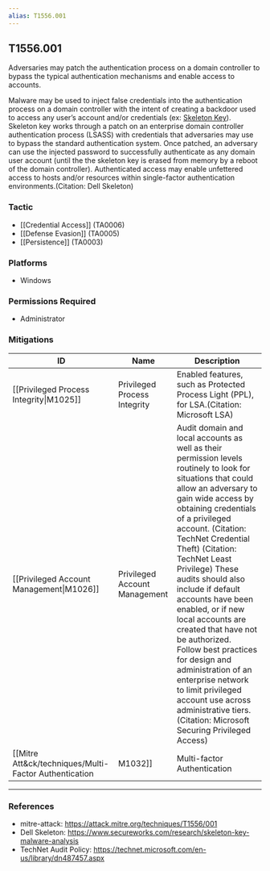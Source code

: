 ```yaml
---
alias: T1556.001
---
```


## T1556.001

Adversaries may patch the authentication process on a domain controller to bypass the typical authentication mechanisms and enable access to accounts. 

Malware may be used to inject false credentials into the authentication process on a domain controller with the intent of creating a backdoor used to access any user’s account and/or credentials (ex: [Skeleton Key](https://attack.mitre.org/software/S0007)). Skeleton key works through a patch on an enterprise domain controller authentication process (LSASS) with credentials that adversaries may use to bypass the standard authentication system. Once patched, an adversary can use the injected password to successfully authenticate as any domain user account (until the the skeleton key is erased from memory by a reboot of the domain controller). Authenticated access may enable unfettered access to hosts and/or resources within single-factor authentication environments.(Citation: Dell Skeleton)


### Tactic
- [[Credential Access]] (TA0006)
- [[Defense Evasion]] (TA0005)
- [[Persistence]] (TA0003)

### Platforms
- Windows

### Permissions Required
- Administrator

### Mitigations

| ID | Name | Description |
| --- | --- | --- |
| [[Privileged Process Integrity\|M1025]] | Privileged Process Integrity | Enabled features, such as Protected Process Light (PPL), for LSA.(Citation: Microsoft LSA) |
| [[Privileged Account Management\|M1026]] | Privileged Account Management | Audit domain and local accounts as well as their permission levels routinely to look for situations that could allow an adversary to gain wide access by obtaining credentials of a privileged account. (Citation: TechNet Credential Theft) (Citation: TechNet Least Privilege) These audits should also include if default accounts have been enabled, or if new local accounts are created that have not be authorized. Follow best practices for design and administration of an enterprise network to limit privileged account use across administrative tiers. (Citation: Microsoft Securing Privileged Access) |
| [[Mitre Att&ck/techniques/Multi-Factor Authentication|M1032]] | Multi-factor Authentication | Integrating multi-factor authentication (MFA) as part of organizational policy can greatly reduce the risk of an adversary gaining control of valid credentials that may be used for additional tactics such as initial access, lateral movement, and collecting information. MFA can also be used to restrict access to cloud resources and APIs.  |


---
### References

- mitre-attack: https://attack.mitre.org/techniques/T1556/001
- Dell Skeleton: https://www.secureworks.com/research/skeleton-key-malware-analysis
- TechNet Audit Policy: https://technet.microsoft.com/en-us/library/dn487457.aspx
